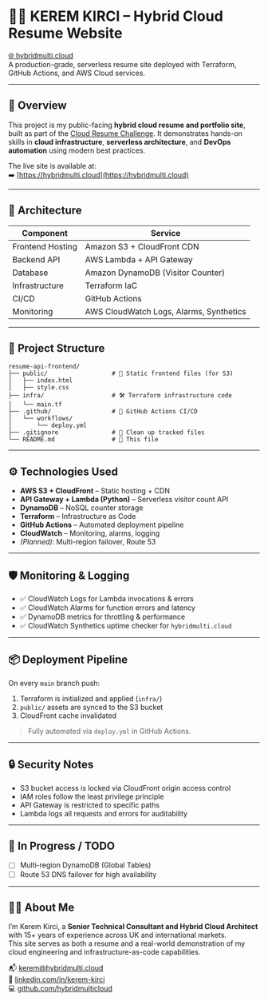 # 🧑‍💼 KEREM KIRCI – Hybrid Cloud Resume Website  
[🌐 hybridmulti.cloud](https://hybridmulti.cloud)  
A production-grade, serverless resume site deployed with Terraform, GitHub Actions, and AWS Cloud services.

---

## 🚀 Overview

This project is my public-facing **hybrid cloud resume and portfolio site**, built as part of the [Cloud Resume Challenge](https://cloudresumechallenge.dev/). It demonstrates hands-on skills in **cloud infrastructure**, **serverless architecture**, and **DevOps automation** using modern best practices.

The live site is available at:  
➡️ [https://hybridmulti.cloud](https://hybridmulti.cloud)

---

## 🧱 Architecture

| Component          | Service                        |
|--------------------|--------------------------------|
| Frontend Hosting   | Amazon S3 + CloudFront CDN     |
| Backend API        | AWS Lambda + API Gateway       |
| Database           | Amazon DynamoDB (Visitor Counter) |
| Infrastructure     | Terraform IaC                  |
| CI/CD              | GitHub Actions                 |
| Monitoring         | AWS CloudWatch Logs, Alarms, Synthetics |

---

## 📁 Project Structure

```
resume-api-frontend/
├── public/                  # 🚀 Static frontend files (for S3)
│   ├── index.html
│   ├── style.css
├── infra/                   # 🛠️ Terraform infrastructure code
│   └── main.tf
├── .github/                 # 🤖 GitHub Actions CI/CD
│   └── workflows/
│       └── deploy.yml
├── .gitignore               # 🧼 Clean up tracked files
└── README.md                # 📄 This file
```

---

## ⚙️ Technologies Used

- **AWS S3 + CloudFront** – Static hosting + CDN  
- **API Gateway + Lambda (Python)** – Serverless visitor count API  
- **DynamoDB** – NoSQL counter storage  
- **Terraform** – Infrastructure as Code  
- **GitHub Actions** – Automated deployment pipeline  
- **CloudWatch** – Monitoring, alarms, logging  
- *(Planned)*: Multi-region failover, Route 53

---

## 🛡️ Monitoring & Logging

- ✅ CloudWatch Logs for Lambda invocations & errors  
- ✅ CloudWatch Alarms for function errors and latency  
- ✅ DynamoDB metrics for throttling & performance  
- ✅ CloudWatch Synthetics uptime checker for `hybridmulti.cloud`  

---

## 📦 Deployment Pipeline

On every `main` branch push:
1. Terraform is initialized and applied (`infra/`)
2. `public/` assets are synced to the S3 bucket
3. CloudFront cache invalidated

> Fully automated via `deploy.yml` in GitHub Actions.

---

## 🔒 Security Notes

- S3 bucket access is locked via CloudFront origin access control  
- IAM roles follow the least privilege principle  
- API Gateway is restricted to specific paths  
- Lambda logs all requests and errors for auditability

---

## 🧪 In Progress / TODO

- [ ] Multi-region DynamoDB (Global Tables)  
- [ ] Route 53 DNS failover for high availability 

---

## 🙋‍♂️ About Me

I’m Kerem Kirci, a **Senior Technical Consultant and Hybrid Cloud Architect** with 15+ years of experience across UK and international markets.  
This site serves as both a resume and a real-world demonstration of my cloud engineering and infrastructure-as-code capabilities.

📬 [kerem@hybridmulti.cloud](mailto:kerem@hybridmulti.cloud)  
🔗 [linkedin.com/in/kerem-kirci](https://linkedin.com/in/kerem-kirci)  
💻 [github.com/hybridmulticloud](https://github.com/hybridmulticloud)
